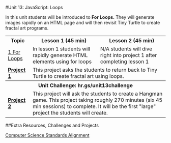 #Unit 13: JavaScript: Loops

In this unit students will be introduced to **For Loops.** They will generate images rapidly on an HTML page and will then revisit Tiny Turtle to create fractal art programs.
<table>
<tr>
	<th>Topic</th>
	<th>Lesson 1 (45 min)</th>
	<th>Lesson 2 (45 min)</th>
</tr>
<tr>
	<td><a href="topics/topic1">1 For Loops</a></td>
	<td>In lesson 1 students will rapidly generate HTML elements using for loops</td>
	<td>N/A students will dive right into project 1 after completing lesson 1</td>
</tr>
<tr>
	<td><strong><a href="projects/project1">Project 1</a></strong></td>
	<td colspan="2">This project asks the students to return back to Tiny Turtle to create fractal art using loops. </td>
</tr>
<tr>
	<th align="center" colspan="3">Unit Challenge: hr.gs/unit13challenge </th>
</tr>
<tr>
	<td><strong><a href="projects/project2">Project 2</a></strong></td>
	<td colspan="2">This project will ask the students to create a Hangman game. This project taking roughly 270 minutes (six 45 min sessions) to complete. It will be the first "large" project the students will create. </td>
</tr>
</table>


##Extra Resources, Challenges and Projects



[Computer Science Standards Alignment](csStandards.md)



